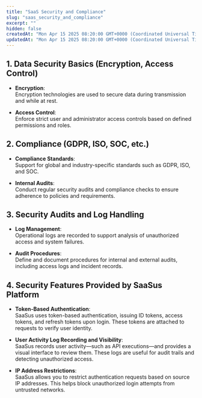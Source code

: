 ```yaml
---
title: "SaaS Security and Compliance"
slug: "saas_security_and_compliance"
excerpt: ""
hidden: false
createdAt: "Mon Apr 15 2025 08:20:00 GMT+0000 (Coordinated Universal Time)"
updatedAt: "Mon Apr 15 2025 08:20:00 GMT+0000 (Coordinated Universal Time)"
---
```


## 1. Data Security Basics (Encryption, Access Control)

- **Encryption**:  
  Encryption technologies are used to secure data during transmission and while at rest.

- **Access Control**:  
  Enforce strict user and administrator access controls based on defined permissions and roles.

## 2. Compliance (GDPR, ISO, SOC, etc.)

- **Compliance Standards**:  
  Support for global and industry-specific standards such as GDPR, ISO, and SOC.

- **Internal Audits**:  
  Conduct regular security audits and compliance checks to ensure adherence to policies and requirements.

## 3. Security Audits and Log Handling

- **Log Management**:  
  Operational logs are recorded to support analysis of unauthorized access and system failures.

- **Audit Procedures**:  
  Define and document procedures for internal and external audits, including access logs and incident records.

## 4. Security Features Provided by SaaSus Platform

- **Token-Based Authentication**:  
  SaaSus uses token-based authentication, issuing ID tokens, access tokens, and refresh tokens upon login. These tokens are attached to requests to verify user identity.

- **User Activity Log Recording and Visibility**:  
  SaaSus records user activity—such as API executions—and provides a visual interface to review them. These logs are useful for audit trails and detecting unauthorized access.

- **IP Address Restrictions**:  
  SaaSus allows you to restrict authentication requests based on source IP addresses. This helps block unauthorized login attempts from untrusted networks.